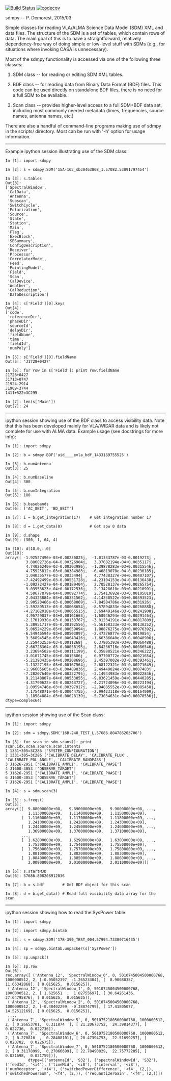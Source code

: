 [![Build Status](https://travis-ci.org/realfastvla/sdmpy.svg?branch=master)](https://travis-ci.org/realfastvla/sdmpy)
[![codecov](https://codecov.io/gh/realfastvla/sdmpy/branch/master/graph/badge.svg)](https://codecov.io/gh/realfastvla/sdmpy)

sdmpy -- P. Demorest, 2015/03

Simple classes for reading VLA/ALMA Science Data Model (SDM) XML and
data files.  The structure of the SDM is a set of tables, which contain
rows of data.  The main goal of this is to have a straightforward,
relatively dependency-free way of doing simple or low-level stuff with
SDMs (e.g., for situations where invoking CASA is unnecessary).

Most of the sdmpy functionality is accessed via one of the following
three classes:

  1. SDM class -- for reading or editing SDM XML tables.

  2. BDF class -- for reading data from Binary Data Format (BDF) files.
     This code can be used directly on standalone BDF files, there is no
     need for a full SDM to be available.

  3. Scan class -- provides higher-level access to a full SDM+BDF data
     set, including most commonly needed metadata (times, frequencies,
     source names, antenna names, etc.)

There are also a handful of command-line programs making use of sdmpy in
the scripts/ directory.  Most can be run with '-h' option for usage
information.

---------------------------------------------------------------------
Example ipython session illustrating use of the SDM class:

```
In [1]: import sdmpy

In [2]: s = sdmpy.SDM('15A-105_sb30463808_1.57082.53091797454')

In [3]: s.tables
Out[3]:
['SpectralWindow',
 'CalData',
 'Antenna',
 'Subscan',
 'SwitchCycle',
 'Polarization',
 'Source',
 'State',
 'Station',
 'Main',
 'Flag',
 'ExecBlock',
 'SBSummary',
 'ConfigDescription',
 'Receiver',
 'Processor',
 'CorrelatorMode',
 'Feed',
 'PointingModel',
 'Field',
 'Scan',
 'CalDevice',
 'Weather',
 'CalReduction',
 'DataDescription']

In [4]: s['Field'][0].keys
Out[4]:
['code',
 'referenceDir',
 'phaseDir',
 'sourceId',
 'delayDir',
 'fieldName',
 'time',
 'fieldId',
 'numPoly']

In [5]: s['Field'][0].fieldName
Out[5]: 'J1728+0427'

In [6]: for row in s['Field']: print row.fieldName
J1728+0427
J1713+0747
J1924-2914
J1909-3744
1411+522=3C295

In [7]: len(s['Main'])
Out[7]: 24
```

---------------------------------------------------------------------
ipython session showing use of the BDF class to access visibility data.
Note that this has been developed mainly for VLA/WIDAR data and is
likely not complete for use with ALMA data.  Example usage (see
docstrings for more info):

```
In [1]: import sdmpy

In [2]: b = sdmpy.BDF('uid____evla_bdf_1433189755525')

In [3]: b.numAntenna
Out[3]: 25

In [4]: b.numBaseline
Out[4]: 300

In [5]: b.numIntegration
Out[5]: 180

In [6]: b.basebands
Out[6]: ['AC_8BIT', 'BD_8BIT']

In [7]: i = b.get_integration(17)    # Get integration number 17

In [8]: d = i.get_data(0)            # Get spw 0 data

In [9]: d.shape
Out[9]: (300, 1, 64, 4)

In [10]: d[10,0,:,0]
Out[10]:
array([ -1.92527496e-03+0.00236825j,  -1.01333787e-03-0.0019273j ,
         3.88602726e-04-0.00326904j,   3.37082194e-04+0.0035117j ,
         4.74026240e-03-0.00303986j,  -1.39878283e-03+0.00315546j,
         4.75925812e-03+0.00384983j,  -6.46819070e-04-0.00230185j,
         1.04035577e-03-0.0033494j ,   4.77438327e-04+0.00407107j,
        -7.42492499e-03-0.00551728j,  -4.23104153e-04-0.00136438j,
        -1.09272427e-04-0.00189404j,   2.70528137e-04+0.00265754j,
         9.03953623e-04+0.00172536j,  -2.13428610e-03+0.00210991j,
         4.50677879e-04+0.00092774j,   2.75413692e-03+0.00105019j,
         2.04323884e-03+0.00331562j,  -4.14338522e-03+0.00393523j,
         2.90520466e-03-0.00068069j,  -7.84504786e-03+0.0031926j ,
        -1.59289513e-03-0.00068654j,  -8.57894833e-04+0.00268888j,
        -4.27102018e-03+0.00065515j,   3.69449146e-03-0.00241908j,
         4.95729037e-04+0.00161663j,  -1.60046294e-03-0.00291464j,
        -2.17019930e-03-0.00133767j,  -3.01234191e-04-0.00817809j,
         5.38951717e-05-0.00192556j,  -5.56168333e-03-0.00130252j,
         5.06524229e-05+0.00059094j,   1.00876275e-03+0.00976392j,
        -6.54946594e-03+0.00503897j,  -2.47276877e-03-0.0019854j ,
         3.56894545e-03+0.00648416j,  -1.66386040e-03-0.00040906j,
         3.25945253e-03-0.0011268j ,   6.37905393e-03+0.00060488j,
         2.66728364e-03-0.00056195j,   2.84236716e-03+0.00086546j,
         3.23694502e-03+0.00111199j,   6.35888521e-03+0.00346222j,
        -3.01071745e-03+0.0015606j ,   6.97700772e-04+0.00021654j,
        -5.21393435e-04+0.00208696j,   2.45397002e-03-0.00393461j,
        -1.13227195e-03+0.00167564j,  -2.68122321e-03-0.00271649j,
        -1.96605665e-03-0.00489836j,   2.49449024e-03+0.0007483j ,
        -7.28207640e-04+0.00322795j,  -3.14944983e-03-0.00022846j,
         9.21148807e-04+0.00533055j,  -9.83621459e-04+0.00440285j,
        -4.31790622e-03-0.00243727j,  -4.21724096e-03-0.00223194j,
         1.09594746e-03+0.00397917j,  -2.94885552e-03-0.00085458j,
         7.17548071e-04-0.00044755j,  -2.99423118e-05-0.00164009j,
         1.18584884e-03+0.00028139j,  -5.73034631e-04+0.00078536j], dtype=complex64)
```

---------------------------------------------------------------------
ipython session showing use of the Scan class:

```
In [1]: import sdmpy

In [2]: sdm = sdmpy.SDM('16B-248_TEST_L.57686.804786203706')

In [3]: for scan in sdm.scans(): print scan.idx,scan.source,scan.intents
1 1331+305=3C286 ['SYSTEM_CONFIGURATION']
2 1331+305=3C286 ['CALIBRATE_DELAY', 'CALIBRATE_FLUX',
'CALIBRATE_POL_ANGLE', 'CALIBRATE_BANDPASS']
3 J1626-2951 ['CALIBRATE_AMPLI', 'CALIBRATE_PHASE']
4 J1600-3053 ['OBSERVE_TARGET']
5 J1626-2951 ['CALIBRATE_AMPLI', 'CALIBRATE_PHASE']
6 J1600-3053 ['OBSERVE_TARGET']
7 J1626-2951 ['CALIBRATE_AMPLI', 'CALIBRATE_PHASE']

In [4]: s = sdm.scan(3)

In [5]: s.freqs()
Out[5]:
array([[  9.88000000e+08,   9.89000000e+08,   9.90000000e+08, ...,
          1.11300000e+09,   1.11400000e+09,   1.11500000e+09],
       [  1.11600000e+09,   1.11700000e+09,   1.11800000e+09, ...,
          1.24100000e+09,   1.24200000e+09,   1.24300000e+09],
       [  1.24400000e+09,   1.24500000e+09,   1.24600000e+09, ...,
          1.36900000e+09,   1.37000000e+09,   1.37100000e+09],
       ...,
       [  1.62800000e+09,   1.62900000e+09,   1.63000000e+09, ...,
          1.75300000e+09,   1.75400000e+09,   1.75500000e+09],
       [  1.75600000e+09,   1.75700000e+09,   1.75800000e+09, ...,
          1.88100000e+09,   1.88200000e+09,   1.88300000e+09],
       [  1.88400000e+09,   1.88500000e+09,   1.88600000e+09, ...,
          2.00900000e+09,   2.01000000e+09,   2.01100000e+09]])

In [6]: s.startMJD
Out[6]: 57686.808208912036

In [7]: b = s.bdf        # Get BDF object for this scan

In [8]: d = b.get_data() # Read full visibility data array for the scan
```

---------------------------------------------------------------------
ipython session showing how to read the SysPower table:

```
In [1]: import sdmpy

In [2]: import sdmpy.bintab

In [3]: s = sdmpy.SDM('17B-390_TEST_004.57994.73380716435')

In [4]: sp = sdmpy.bintab.unpacker(s['SysPower'])

In [5]: sp.unpack()

In [6]: sp.row
Out[6]:
rec.array([ ('Antenna_12', 'SpectralWindow_0', 0, 5010745004500000768, 1000000512, 2, [-0.95052397, -1.26523304], [  8.90080357,  11.66342068], [ 0.015625,  0.015625]),
 ('Antenna_12', 'SpectralWindow_1', 0, 5010745004500000768, 1000000512, 2, [ 1.625651  ,  1.82755697], [ 30.64261436,  27.64795876], [ 0.015625,  0.015625]),
 ('Antenna_12', 'SpectralWindow_2', 0, 5010745004500000768, 1000000512, 2, [-0.40402299, -0.38874799], [ 17.41805077,  14.52512169], [ 0.015625,  0.015625]),
 ...,
 ('Antenna_7', 'SpectralWindow_5', 0, 5010752180500000768, 1000000512, 2, [ 0.26653701,  0.311874  ], [ 21.20673752,  24.39814377], [ 0.022736,  0.022736]),
 ('Antenna_7', 'SpectralWindow_6', 0, 5010752180500000768, 1000000512, 2, [ 0.270816  ,  0.28408101], [ 20.47394753,  22.51699257], [ 0.020782,  0.022675]),
 ('Antenna_7', 'SpectralWindow_7', 0, 5010752180500000768, 1000000512, 2, [ 0.31178999,  0.27066699], [ 22.78490829,  22.75772285], [ 0.021698,  0.021759])],
          dtype=[('antennaId', 'S32'), ('spectralWindowId', 'S32'), ('feedId', '<i4'), ('timeMid', '<i8'), ('interval', '<i8'), ('numReceptor', '<i4'), ('switchedPowerDifference', '<f4', (2,)), ('switchedPowerSum', '<f4', (2,)), ('requantizerGain', '<f4', (2,))])
```
